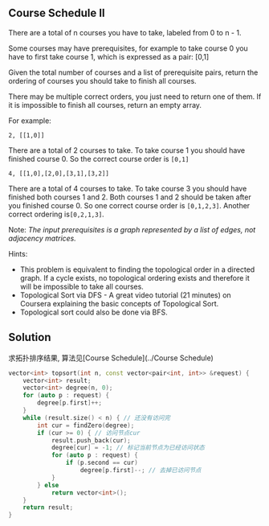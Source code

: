 ## Course Schedule II

There are a total of n courses you have to take, labeled from 0 to n - 1.

Some courses may have prerequisites, for example to take course 0 you have to first take course 1, which is expressed as a pair: [0,1]

Given the total number of courses and a list of prerequisite pairs, return the ordering of courses you should take to finish all courses.

There may be multiple correct orders, you just need to return one of them. If it is impossible to finish all courses, return an empty array.

For example:

```
2, [[1,0]]
```

There are a total of 2 courses to take. To take course 1 you should have finished course 0. So the correct course order is `[0,1]`

```
4, [[1,0],[2,0],[3,1],[3,2]]
```

There are a total of 4 courses to take. To take course 3 you should have finished both courses 1 and 2. Both courses 1 and 2 should be taken after you finished course 0. So one correct course order is `[0,1,2,3]`. Another correct ordering is`[0,2,1,3]`.

Note:
*The input prerequisites is a graph represented by a list of edges, not adjacency matrices.*

Hints:

* This problem is equivalent to finding the topological order in a directed graph. If a cycle exists, no topological ordering exists and therefore it will be impossible to take all courses.
* Topological Sort via DFS - A great video tutorial (21 minutes) on Coursera explaining the basic concepts of Topological Sort.
* Topological sort could also be done via BFS.

## Solution

求拓扑排序结果, 算法见[Course Schedule](../Course Schedule)

```cpp
vector<int> topsort(int n, const vector<pair<int, int>> &request) {
	vector<int> result;
	vector<int> degree(n, 0);
	for (auto p : request) {
		degree[p.first]++;
	}
	while (result.size() < n) { // 还没有访问完
		int cur = findZero(degree);
		if (cur >= 0) { // 访问节点cur
			result.push_back(cur);
			degree[cur] = -1; // 标记当前节点为已经访问状态
			for (auto p : request) {
				if (p.second == cur)
					degree[p.first]--; // 去掉已访问节点
			}
		} else
			return vector<int>();
	}
	return result;
}
```
